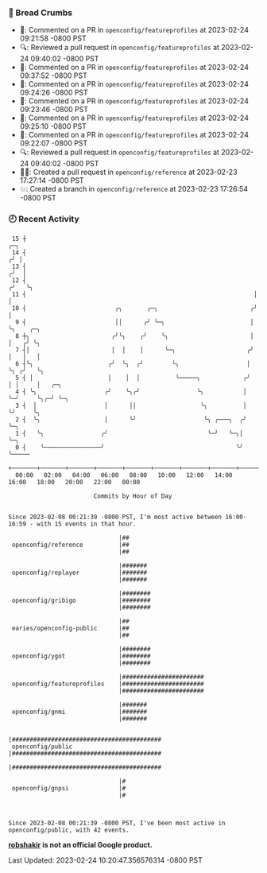 ### 🍞 Bread Crumbs

 * 💬: Commented on a PR in  `openconfig/featureprofiles` at 2023-02-24 09:21:58 -0800 PST
 * 🔍: Reviewed a pull request in  `openconfig/featureprofiles` at 2023-02-24 09:40:02 -0800 PST
 * 💬: Commented on a PR in  `openconfig/featureprofiles` at 2023-02-24 09:37:52 -0800 PST
 * 💬: Commented on a PR in  `openconfig/featureprofiles` at 2023-02-24 09:24:26 -0800 PST
 * 💬: Commented on a PR in  `openconfig/featureprofiles` at 2023-02-24 09:23:46 -0800 PST
 * 💬: Commented on a PR in  `openconfig/featureprofiles` at 2023-02-24 09:25:10 -0800 PST
 * 💬: Commented on a PR in  `openconfig/featureprofiles` at 2023-02-24 09:22:07 -0800 PST
 * 🔍: Reviewed a pull request in  `openconfig/featureprofiles` at 2023-02-24 09:40:02 -0800 PST
 * ✍🏼: Created a pull request in `openconfig/reference` at 2023-02-23 17:27:14 -0800 PST
 * 💥: Created a branch in `openconfig/reference` at 2023-02-23 17:26:54 -0800 PST

### 🕘 Recent Activity
```
 15 ┼                                                                   ╭─╮
 14 ┤                                                                  ╭╯ │
 13 ┤                                                                 ╭╯  │
 12 ┤                                                                ╭╯   ╰╮
 11 ┤                                                                │     │
 10 ┤                         ╭╮       ╭─╮                          ╭╯     │
  9 ┤                         ││      ╭╯ ╰─╮                        │      ╰╮    ╭─╮
  8 ┼╮                       ╭╯╰╮    ╭╯    ╰╮                       │       │   ╭╯ ╰╮
  7 ┤│                       │  │    │      ╰─╮                    ╭╯       │   │   │
  6 ┤╰╮                     ╭╯  ╰╮  ╭╯        ╰╮                   │        ╰╮ ╭╯   ╰╮
  5 ┤ │                     │    │  │          ╰─────╮            ╭╯         │ │     │   ╭─╮
  4 ┤ ╰╮                   ╭╯    ╰╮╭╯                ╰╮           │          ╰─╯     ╰╮╭─╯ ╰─╮
  3 ┤  │                   │      ││                  ╰╮          │                   ╰╯     ╰╮
  2 ┤  ╰╮                  │      ╰╯                   ╰╮ ╭───╮  ╭╯                           ╰─╮
  1 ┤   ╰╮                ╭╯                            ╰─╯   ╰─╮│                              ╰─╮
  0 ┤    ╰────────────────╯                                     ╰╯                                ╰─────
    +───────+───────+───────+───────+───────+───────+───────+───────+───────+───────+───────+───────+────
  00:00   02:00   04:00   06:00   08:00   10:00   12:00   14:00   16:00   18:00   20:00   22:00   00:00   

						Commits by Hour of Day


Since 2023-02-08 00:21:39 -0800 PST, I'm most active between 16:00-16:59 - with 15 events in that hour.

```



```
                               |##
 openconfig/reference          |##
                               |##

                               |#######
 openconfig/replayer           |#######
                               |#######

                               |########
 openconfig/gribigo            |########
                               |########

                               |##
 earies/openconfig-public      |##
                               |##

                               |########
 openconfig/ygot               |########
                               |########

                               |#######################
 openconfig/featureprofiles    |#######################
                               |#######################

                               |#######
 openconfig/gnmi               |#######
                               |#######

                               |##########################################
 openconfig/public             |##########################################
                               |##########################################

                               |#
 openconfig/gnpsi              |#
                               |#



Since 2023-02-08 00:21:39 -0800 PST, I've been most active in openconfig/public, with 42 events.

```
**[robshakir](mailto:robjs@google.com) is not an official Google product.**  


Last Updated: 2023-02-24 10:20:47.356576314 -0800 PST
